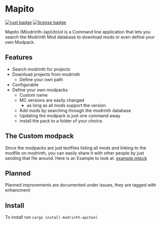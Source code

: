 # Mapito
[![rust badge](https://img.shields.io/static/v1?label=Made%20with&message=Rust&logo=rust&labelColor=e82833&color=b11522)](https://www.rust-lang.org)
[![license badge](https://img.shields.io/github/license/FlorianXXIV/modrinth-apitool
)](https://github.com/FlorianXXIV/modrinth-apitool/blob/main/LICENSE)

Mapito (M)odrinth-(api)(to)ol is a Command line application that lets you search
the Modrinth Mod database to download mods or even define your own Modpack.
## Features
- Search modrinth for projects
- Download projects from modrinth
    - Define your own path
- Configurable
- Define your own modpacks
    - Custom name
    - MC versions are easily changed
        - as long as all mods support the version.
    - Add mods by searching through the modrinth database
    - Updating the modpack is just one command away
    - install the pack to a folder of your choice.
## The Custom modpack
Since the modpacks are just textfiles listing all mods and linking to the modfile
on modrinth, you can easily share it with other people by just sending that file
around.
Here is an Example to look at.
[example.mtpck](./example.mtpck)

## Planned
Planned improvements are documented under issues, they are tagged with enhancment
## Install
To install run `cargo install modrinth-apitool`

